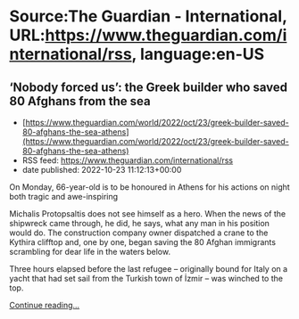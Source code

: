 # Source:The Guardian - International, URL:https://www.theguardian.com/international/rss, language:en-US

## ‘Nobody forced us’: the Greek builder who saved 80 Afghans from the sea
 - [https://www.theguardian.com/world/2022/oct/23/greek-builder-saved-80-afghans-the-sea-athens](https://www.theguardian.com/world/2022/oct/23/greek-builder-saved-80-afghans-the-sea-athens)
 - RSS feed: https://www.theguardian.com/international/rss
 - date published: 2022-10-23 11:12:13+00:00

<p>On Monday, 66-year-old is to be honoured in Athens for his actions on night both tragic and awe-inspiring</p><p>Michalis Protopsaltis does not see himself as a hero. When the news of the shipwreck came through, he did, he says, what any man in his position would do. The construction company owner dispatched a crane to the Kythira clifftop and, one by one, began saving the 80 Afghan immigrants scrambling for dear life in the waters below.</p><p>Three hours elapsed before the last refugee – originally bound for Italy on a yacht that had set sail from the Turkish town of İzmir – was winched to the top.</p> <a href="https://www.theguardian.com/world/2022/oct/23/greek-builder-saved-80-afghans-the-sea-athens">Continue reading...</a>

